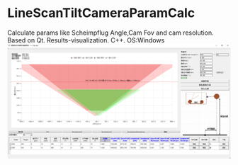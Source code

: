 # LineScanTiltCameraParamCalc
Calculate params like Scheimpflug Angle,Cam Fov and cam resolution. Based on Qt. Results-visualization. C++.
OS:Windows
<img src="https://github.com/zyc-216/LineScanTiltCameraParamCalc/blob/main/snipaste.png" width="800px">
